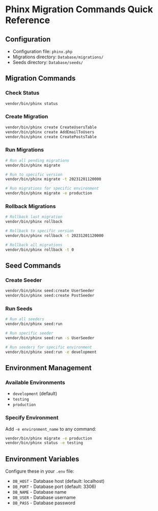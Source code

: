 # Phinx Migration Commands Quick Reference

## Configuration

-   Configuration file: `phinx.php`
-   Migrations directory: `Database/migrations/`
-   Seeds directory: `Database/seeds/`

## Migration Commands

### Check Status

```bash
vendor/bin/phinx status
```

### Create Migration

```bash
vendor/bin/phinx create CreateUsersTable
vendor/bin/phinx create AddEmailToUsers
vendor/bin/phinx create CreatePostsTable
```

### Run Migrations

```bash
# Run all pending migrations
vendor/bin/phinx migrate

# Run to specific version
vendor/bin/phinx migrate -t 20231201120000

# Run migrations for specific environment
vendor/bin/phinx migrate -e production
```

### Rollback Migrations

```bash
# Rollback last migration
vendor/bin/phinx rollback

# Rollback to specific version
vendor/bin/phinx rollback -t 20231201120000

# Rollback all migrations
vendor/bin/phinx rollback -t 0
```

## Seed Commands

### Create Seeder

```bash
vendor/bin/phinx seed:create UserSeeder
vendor/bin/phinx seed:create PostSeeder
```

### Run Seeds

```bash
# Run all seeders
vendor/bin/phinx seed:run

# Run specific seeder
vendor/bin/phinx seed:run -s UserSeeder

# Run seeders for specific environment
vendor/bin/phinx seed:run -e development
```

## Environment Management

### Available Environments

-   `development` (default)
-   `testing`
-   `production`

### Specify Environment

Add `-e environment_name` to any command:

```bash
vendor/bin/phinx migrate -e production
vendor/bin/phinx status -e testing
```

## Environment Variables

Configure these in your `.env` file:

-   `DB_HOST` - Database host (default: localhost)
-   `DB_PORT` - Database port (default: 3306)
-   `DB_NAME` - Database name
-   `DB_USER` - Database username
-   `DB_PASS` - Database password
